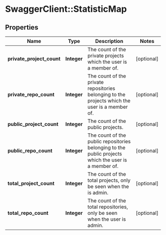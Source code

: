 # SwaggerClient::StatisticMap

## Properties
Name | Type | Description | Notes
------------ | ------------- | ------------- | -------------
**private_project_count** | **Integer** | The count of the private projects which the user is a member of. | [optional] 
**private_repo_count** | **Integer** | The count of the private repositories belonging to the projects which the user is a member of. | [optional] 
**public_project_count** | **Integer** | The count of the public projects. | [optional] 
**public_repo_count** | **Integer** | The count of the public repositories belonging to the public projects which the user is a member of. | [optional] 
**total_project_count** | **Integer** | The count of the total projects, only be seen when the is admin. | [optional] 
**total_repo_count** | **Integer** | The count of the total repositories, only be seen when the user is admin. | [optional] 


